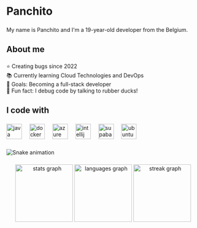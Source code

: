 <h1 align="left">Panchito</h1>

###

<p align="left">My name is Panchito and I'm a 19-year-old developer from the Belgium.</p>

###

<h2 align="left">About me</h2>

###

<p align="left">⭐ Creating bugs since 2022<br>📚 Currently learning Cloud Technologies and DevOps<br>🎯 Goals: Becoming a full-stack developer<br>🎲 Fun fact: I debug code by talking to rubber ducks!</p>

###

<h2 align="left">I code with</h2>

###

<div align="left">
  <img src="https://cdn.jsdelivr.net/gh/devicons/devicon/icons/java/java-original.svg" height="40" alt="java logo"  />
  <img width="12" />
  <img src="https://cdn.jsdelivr.net/gh/devicons/devicon/icons/docker/docker-original.svg" height="40" alt="docker logo"  />
  <img width="12" />
  <img src="https://cdn.jsdelivr.net/gh/devicons/devicon/icons/azure/azure-original.svg" height="40" alt="azure logo"  />
  <img width="12" />
  <img src="https://cdn.jsdelivr.net/gh/devicons/devicon/icons/intellij/intellij-original.svg" height="40" alt="intellij logo"  />
  <img width="12" />
  <img src="https://cdn.simpleicons.org/supabase/3ECF8E" height="40" alt="supabase logo"  />
  <img width="12" />
  <img src="https://cdn.jsdelivr.net/gh/devicons/devicon/icons/ubuntu/ubuntu-plain.svg" height="40" alt="ubuntu logo"  />
</div>

###

<img src="https://raw.githubusercontent.com/panchitovdv/panchitovdv/output/snake.svg" alt="Snake animation" />

###

<div align="center">
  <img src="https://github-readme-stats.vercel.app/api?username=panchitovdv&hide_title=false&hide_rank=false&show_icons=true&include_all_commits=true&count_private=true&disable_animations=false&theme=nord&locale=en&hide_border=false&order=1" height="150" alt="stats graph"  />
  <img src="https://github-readme-stats.vercel.app/api/top-langs?username=panchitovdv&locale=en&hide_title=false&layout=compact&card_width=320&langs_count=5&theme=nord&hide_border=false&order=2" height="150" alt="languages graph"  />
  <img src="https://streak-stats.demolab.com?user=panchitovdv&locale=en&mode=daily&theme=nord&hide_border=false&border_radius=5&order=3" height="150" alt="streak graph"  />
</div>

###
